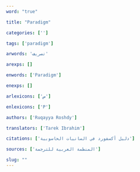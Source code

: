 ```yaml
---
word: "true"

title: "Paradigm"

categories: ['']

tags: ['paradigm']

arwords: 'تصريف'

arexps: []

enwords: ['Paradigm']

enexps: []

arlexicons: ['ص']

enlexicons: ['P']

authors: ['Ruqayya Roshdy']

translators: ['Tarek Ibrahim']

citations: ['دليل أكسفورد في السانيات الحاسوبية']

sources: ['المنظمة العربية للترجمة']

slug: ""
---
```

